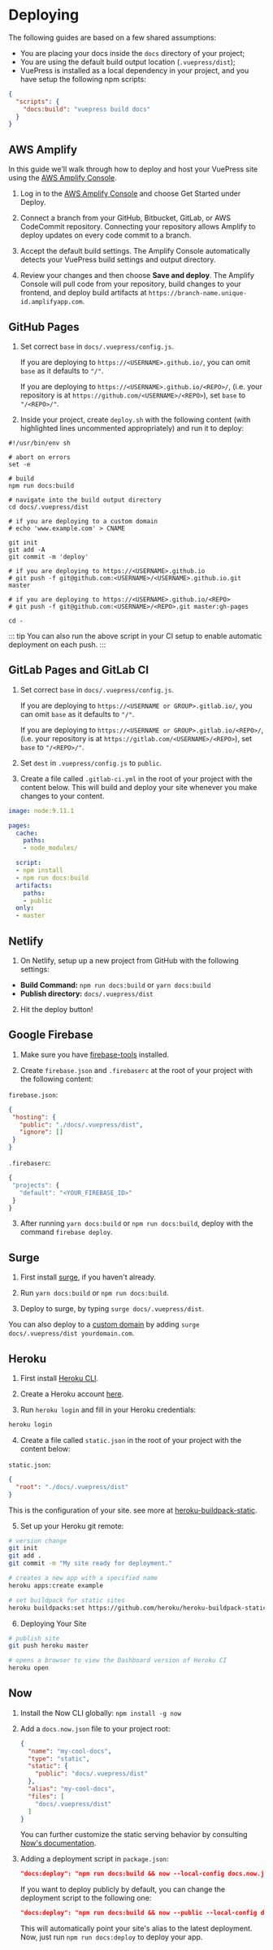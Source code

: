 # Deploying

The following guides are based on a few shared assumptions:

- You are placing your docs inside the `docs` directory of your project;
- You are using the default build output location (`.vuepress/dist`);
- VuePress is installed as a local dependency in your project, and you have setup the following npm scripts:

``` json
{
  "scripts": {
    "docs:build": "vuepress build docs"
  }
}
```
## AWS Amplify
In this guide we'll walk through how to deploy and host your VuePress site using the [AWS Amplify Console](https://console.amplify.aws).

1. Log in to the [AWS Amplify Console](https://console.aws.amazon.com/amplify/home) and choose Get Started under Deploy.

1. Connect a branch from your GitHub, Bitbucket, GitLab, or AWS CodeCommit repository. Connecting your repository allows Amplify to deploy updates on every code commit to a branch.

1. Accept the default build settings. The Amplify Console automatically detects your VuePress build settings and output directory.

1. Review your changes and then choose **Save and deploy**. The Amplify Console will pull code from your repository, build changes to your frontend, and deploy build artifacts at `https://branch-name.unique-id.amplifyapp.com`. 

## GitHub Pages

1. Set correct `base` in `docs/.vuepress/config.js`.

   If you are deploying to `https://<USERNAME>.github.io/`, you can omit `base` as it defaults to `"/"`.

   If you are deploying to `https://<USERNAME>.github.io/<REPO>/`, (i.e. your repository is at `https://github.com/<USERNAME>/<REPO>`), set `base` to `"/<REPO>/"`.

2. Inside your project, create `deploy.sh` with the following content (with highlighted lines uncommented appropriately) and run it to deploy:

``` bash{13,20,23}
#!/usr/bin/env sh

# abort on errors
set -e

# build
npm run docs:build

# navigate into the build output directory
cd docs/.vuepress/dist

# if you are deploying to a custom domain
# echo 'www.example.com' > CNAME

git init
git add -A
git commit -m 'deploy'

# if you are deploying to https://<USERNAME>.github.io
# git push -f git@github.com:<USERNAME>/<USERNAME>.github.io.git master

# if you are deploying to https://<USERNAME>.github.io/<REPO>
# git push -f git@github.com:<USERNAME>/<REPO>.git master:gh-pages

cd -
```

::: tip
You can also run the above script in your CI setup to enable automatic deployment on each push.
:::

## GitLab Pages and GitLab CI

1. Set correct `base` in `docs/.vuepress/config.js`.

   If you are deploying to `https://<USERNAME or GROUP>.gitlab.io/`, you can omit `base` as it defaults to `"/"`.

   If you are deploying to `https://<USERNAME or GROUP>.gitlab.io/<REPO>/`, (i.e. your repository is at `https://gitlab.com/<USERNAME>/<REPO>`), set `base` to `"/<REPO>/"`.

2. Set `dest` in `.vuepress/config.js` to `public`.

3. Create a file called `.gitlab-ci.yml` in the root of your project with the content below. This will build and deploy your site whenever you make changes to your content.

``` yaml
image: node:9.11.1

pages:
  cache:
    paths:
    - node_modules/

  script:
  - npm install
  - npm run docs:build
  artifacts:
    paths:
    - public
  only:
  - master
```


## Netlify

1. On Netlify, setup up a new project from GitHub with the following settings:

  - **Build Command:** `npm run docs:build` or `yarn docs:build`
  - **Publish directory:** `docs/.vuepress/dist`

2. Hit the deploy button!

## Google Firebase

1. Make sure you have [firebase-tools](https://www.npmjs.com/package/firebase-tools) installed.

2. Create `firebase.json` and `.firebaserc` at the root of your project with the following content:

`firebase.json`:
```json
{
 "hosting": {
   "public": "./docs/.vuepress/dist",
   "ignore": []
 }
}
```

`.firebaserc`:
```js
{
 "projects": {
   "default": "<YOUR_FIREBASE_ID>"
 }
}
```

3. After running `yarn docs:build` or `npm run docs:build`, deploy with the command `firebase deploy`.

## Surge

1. First install [surge](https://www.npmjs.com/package/surge), if you haven't already.

2. Run `yarn docs:build` or `npm run docs:build`.

3. Deploy to surge, by typing `surge docs/.vuepress/dist`.

You can also deploy to a [custom domain](http://surge.sh/help/adding-a-custom-domain) by adding `surge docs/.vuepress/dist yourdomain.com`.

## Heroku

1. First install [Heroku CLI](https://devcenter.heroku.com/articles/heroku-cli).

2. Create a Heroku account [here](https://signup.heroku.com).

3. Run `heroku login` and fill in your Heroku credentials:
  
 ``` bash
 heroku login
 ```

4. Create a file called `static.json` in the root of your project with the content below:

 `static.json`:
 ```json
 {
   "root": "./docs/.vuepress/dist"
 }
 ```

This is the configuration of your site. see more at [heroku-buildpack-static](https://github.com/heroku/heroku-buildpack-static).

5. Set up your Heroku git remote:

``` bash
# version change
git init
git add .
git commit -m "My site ready for deployment."

# creates a new app with a specified name
heroku apps:create example

# set buildpack for static sites
heroku buildpacks:set https://github.com/heroku/heroku-buildpack-static.git
```

6. Deploying Your Site

``` bash
# publish site
git push heroku master

# opens a browser to view the Dashboard version of Heroku CI
heroku open
```

## Now

1. Install the Now CLI globally: `npm install -g now`

2. Add a `docs.now.json` file to your project root:

    ```json
    {
      "name": "my-cool-docs",
      "type": "static",
      "static": {
        "public": "docs/.vuepress/dist"
      },
      "alias": "my-cool-docs",
      "files": [
        "docs/.vuepress/dist"
      ]
    }
    ```

    You can further customize the static serving behavior by consulting [Now's documentation](https://zeit.co/docs/deployment-types/static).

3. Adding a deployment script in `package.json`:

    ```json
    "docs:deploy": "npm run docs:build && now --local-config docs.now.json && now alias --local-config docs.now.json"
    ```

    If you want to deploy publicly by default, you can change the deployment script to the following one:

    ```json
    "docs:deploy": "npm run docs:build && now --public --local-config docs.now.json && now alias --local-config docs.now.json"
    ```

    This will automatically point your site's alias to the latest deployment. Now, just run `npm run docs:deploy` to deploy your app.
